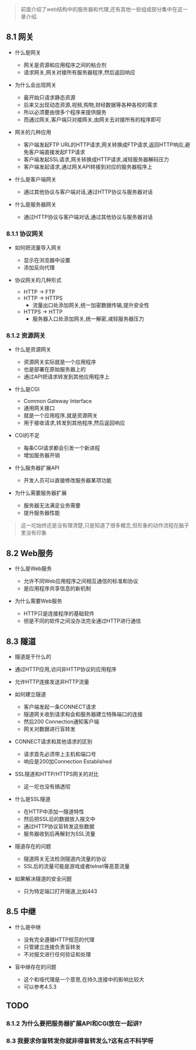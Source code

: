 > 前面介绍了web结构中的服务器和代理,还有其他一些组成部分集中在这一章介绍.

## 8.1 网关
- 什么是网关
  - 网关是资源和应用程序之间的粘合剂
  - 请求网关,网关对接所有服务器程序,然后返回响应
  
- 为什么会出现网关
  - 最开始只请求静态资源
  - 后来又出现动态资源,视频,购物,财经数据等各种各校的需求
  - 所以必须要由很多个程序来提供服务
  - 而通过网关,客户端只对接网关,由网关去对接所有的程序即可

- 网关的几种应用
  - 客户端发起FTP URL的HTTP请求,网关转换成FTP请求,返回HTTP响应,避免客户端直接发起FTP请求
  - 客户端发起SSL请求,网关转换成HTTP请求,减轻服务器解码压力
  - 客户端发起请求,通过网关API转接到对应的服务器程序上
  
- 什么是客户端网关
  - 通过其他协议与客户端对话,通过HTTP协议与服务器对话
- 什么是服务器网关
  - 通过HTTP协议与客户端对话,通过其他协议与服务器对话
  
### 8.1.1 协议网关
- 如何把流量导入网关
  - 显示在浏览器中设置
  - 添加反向代理
  
- 协议网关的几种形式
  - HTTP -> FTP
  - HTTP -> HTTPS
    - 流量出口处添加网关,统一加密数据传输,提升安全性
  - HTTPS -> HTTP
    - 服务器入口处添加网关,统一解密,减轻服务器压力
    
 ### 8.1.2 资源网关
 - 什么是资源网关
   - 资源网关实际就是一个应用程序
   - 也是部署在原始服务器上的
   - 通过API把请求转发到其他应用程序上
   
  - 什么是CGI
    - Common Gateway Interface
    - 通用网关接口
    - 就是一个应用程序,就是资源网关
    - 用于接收请求,转发到其他程序,然后返回响应
    
   - CGI的不足
     - 每条CGI请求都会引发一个新进程
     - 增加服务器开销
     
   - 什么服务器扩展API
     - 开发人员可以直接修改服务器某项功能
     
   - 为什么需要服务器扩展
     - 服务器无法满足业务需要
     - 提升服务器性能
   
   > 这一坨始终还是没有理清楚,只是知道了很多概念,但形象的动作流程在脑子里没有印象
   
## 8.2 Web服务
- 什么是Web服务 
  - 允许不同Web应用程序之间相互通信的标准和协议
  - 是应用程序共享信息的新机制
    
- 为什么需要Web服务
  - HTTP只是连接程序的基础软件
  - 但是不同的软件之间没办法完全通过HTTP进行通信
    
## 8.3 隧道
-  隧道是干什么的
  - 通过HTTP应用,访问非HTTP协议的应用程序
  - 允许HTTP连接发送非HTTP流量
  
- 如何建立隧道
  - 客户端发起一条CONNECT请求
  - 隧道网关收到请求和会和服务器建立特殊端口的连接
  - 然后200 Connection通知客户端
  - 网关对数据进行盲转发

- CONNECT请求和其他请求的区别
  - 请求首先必须带上主机和端口号
  - 响应是200加Connection Established
  
- SSL隧道和HTTP/HTTPS网关的对比
  - 这一坨也没有搞透彻
  
- 什么是SSL隧道
  - 在HTTP中添加一隧道特性
  - 然后把SSL后的数据放入报文中
  - 通过HTTP协议盲转发这些数据
  - 服务器收到后再解封为SSL流量

- 隧道存在的问题
  - 隧道网关无法检测隧道内流量的协议
  - SSL后的流量可能是游戏或者telnet等恶意流量
  
- 如果解决隧道的安全问题
  - 只为特定端口打开隧道,比如443
  
## 8.5 中继
- 什么是中继
  - 没有完全遵循HTTP规范的代理
  - 只管建立连接负责盲转发
  - 不对报文进行任何验证和处理
  
- 盲中继存在的问题
  - 这个和哑代理是一个意思,在持久连接中的影响比较大
  - 可以参考4.5.3
## TODO
### 8.1.2 为什么要把服务器扩展API和CGI放在一起讲?
### 8.3 我要求你盲转发你就非得盲转发么?这有点不科学呀
   
   
   
   
   
   
   
   
   
   
   
   
   
   
   
   
   
